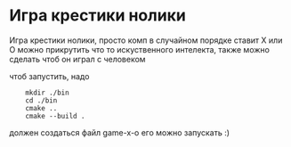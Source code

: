 # Игра крестики нолики
Игра крестики нолики, просто комп в случайном порядке ставит Х или О можно прикрутить что то искуственного интелекта, также можно сделать чтоб он играл с человеком


чтоб запустить, надо
```
    mkdir ./bin
    cd ./bin
    cmake ..
    cmake --build .
```       
должен создаться файл game-x-o его можно запускать :)